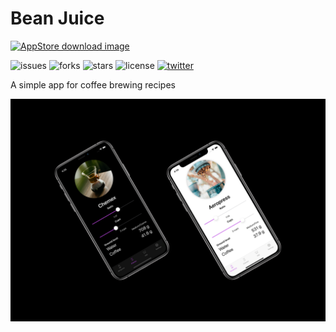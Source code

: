 # Bean Juice
[![AppStore download image](https://tools.applemediaservices.com/api/badges/download-on-the-app-store/black/en-US?size=250x83&amp;releaseDate=1587340800&h=f0754b335d9a14d7a7035ccad2e06d7e)](https://apps.apple.com/us/app/bean-juice/id1502380351?itsct=apps_box&amp;itscg=30200)


![issues](https://img.shields.io/github/issues/NiftyTreeStudios/Bean-Juice?style=flat-square) 
![forks](https://img.shields.io/github/forks/NiftyTreeStudios/Bean-Juice?style=social&logo=github) 
![stars](https://img.shields.io/github/stars/NiftyTreeStudios/Bean-Juice?style=social&logo=github) 
![license](https://img.shields.io/github/license/NiftyTreeStudios/Bean-Juice?style=flat-square) 
[![twitter](https://img.shields.io/twitter/url?url=https%3A%2F%2Fgithub.com%2FNiftyTreeStudios%2FBean-Juice)](https://twitter.com/BeanJuiceApp)

A simple app for coffee brewing recipes

![screenshot](bean-juice-ss.jpg "Screeshot")
  

